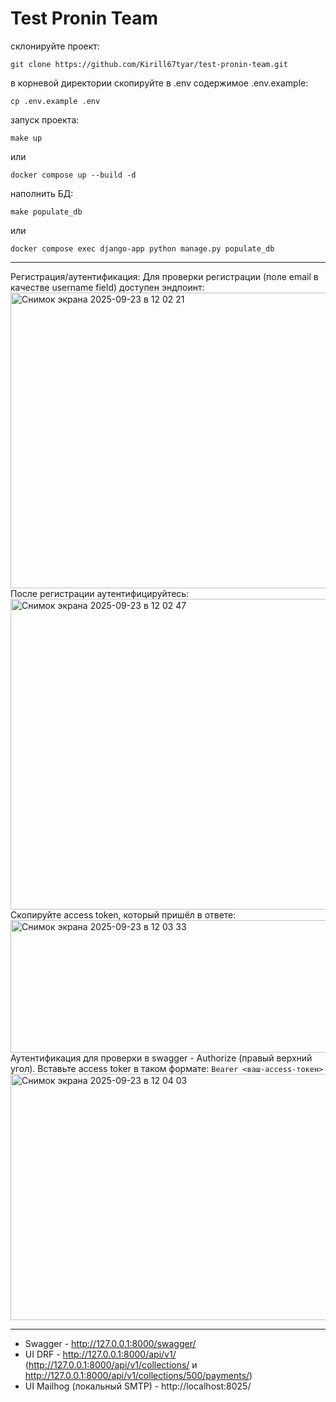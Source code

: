 # Test Pronin Team

склонируйте проект:
```
git clone https://github.com/Kirill67tyar/test-pronin-team.git
```
в корневой директории скопируйте в .env содержимое .env.example:
```
cp .env.example .env
```
запуск проекта:
```
make up
```
или
```
docker compose up --build -d
```
наполнить БД:
```
make populate_db
```
или
```
docker compose exec django-app python manage.py populate_db
```

---

Регистрация/аутентификация:
Для проверки регистрации (поле email в качестве username field) доступен эндпоинт:
<img width="591" height="473" alt="Снимок экрана 2025-09-23 в 12 02 21" src="https://github.com/user-attachments/assets/7aaa5f3f-2876-4142-9bac-cfda7fc1184f" />
После регистрации аутентифицируйтесь:
<img width="562" height="497" alt="Снимок экрана 2025-09-23 в 12 02 47" src="https://github.com/user-attachments/assets/90fa296b-040b-4f9a-9201-f3945ddff959" />
Скопируйте access token, который пришёл в ответе:
<img width="1275" height="212" alt="Снимок экрана 2025-09-23 в 12 03 33" src="https://github.com/user-attachments/assets/861824f4-f06b-42d0-983a-1546e1a70546" />
Аутентификация для проверки в swagger - Authorize (правый верхний угол). Вставьте access toker в таком формате: `Bearer <ваш-access-токен>`
<img width="741" height="394" alt="Снимок экрана 2025-09-23 в 12 04 03" src="https://github.com/user-attachments/assets/c12e231e-0a92-4c4d-acd2-5cacaa02bac3" />

---

- Swagger - http://127.0.0.1:8000/swagger/
- UI DRF - http://127.0.0.1:8000/api/v1/ (http://127.0.0.1:8000/api/v1/collections/ и http://127.0.0.1:8000/api/v1/collections/500/payments/)
- UI Mailhog (локальный SMTP) - http://localhost:8025/
